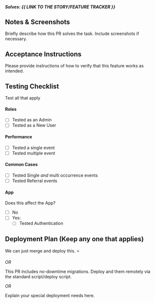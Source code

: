 ##### Solves: {{ LINK TO THE STORY/FEATURE TRACKER }}

## Notes & Screenshots
Briefly describe how this PR solves the task. Include screenshots if necessary.

## Acceptance Instructions
Please provide instructions of how to verify that this feature works as intended.

## Testing Checklist
Test all that apply

#### Roles
- [ ] Tested as an Admin
- [ ] Tested as a New User

[//]: # "Mention different roles as per project requirement"

#### Performance
- [ ] Tested a single event
- [ ] Tested multiple event

[//]: # "Mention different events as per project requirement"

#### Common Cases
- [ ] Tested Single *and* multi occurrence events
- [ ] Tested Referral events

[//]: # "Mention different roles as per project requirement"

[//]: # "Mention different modules that will be affected as per project requirement below. 
You can duplicate the App section to support more modules"

#### App
Does this affect the App?
- [ ] No
- [ ] Yes:
  - [ ] Tested Authentication
  
[//]: # "Mention different modules to be tested as per project requirement under the Yes section"

## Deployment Plan (Keep any one that applies)

We can just merge and deploy this. :star:

*OR*

This PR includes no-downtime migrations. Deploy and them remotely via the standard
script/deploy script.

*OR*

Explain your special deployment needs here.
